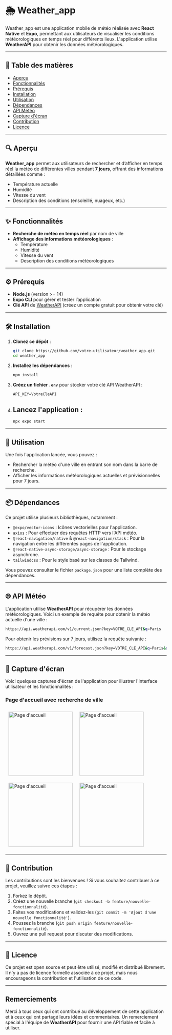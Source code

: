 # 🌦️ Weather_app
Weather_app est une application mobile de météo réalisée avec **React Native** et **Expo**, permettant aux utilisateurs de visualiser les conditions météorologiques en temps réel pour différents lieux. L'application utilise **WeatherAPI** pour obtenir les données météorologiques.

---

## 📑 Table des matières
- [Aperçu](#🔍-aperçu)
- [Fonctionnalités](#✨-fonctionnalités)
- [Prérequis](#⚙️-prérequis)
- [Installation](#🛠️-installation)
- [Utilisation](#🚀-utilisation)
- [Dépendances](#📦-dépendances)
- [API Météo](#🌐-api-météo)
- [Capture d'écran](#📸-capture-décran)
- [Contribution](#🤝-contribution)
- [Licence](#📄-licence)

---

## 🔍 Aperçu
**Weather_app** permet aux utilisateurs de rechercher et d’afficher en temps réel la météo de différentes villes pendant **7 jours**, offrant des informations détaillées comme :
- Température actuelle
- Humidité
- Vitesse du vent
- Description des conditions (ensoleillé, nuageux, etc.)

---

## ✨ Fonctionnalités
- **Recherche de météo en temps réel** par nom de ville
- **Affichage des informations météorologiques** :
    - Température
    - Humidité
    - Vitesse du vent
    - Description des conditions météorologiques

---

## ⚙️ Prérequis
- **Node.js** (version >= 14)
- **Expo CLI** pour gérer et tester l’application
- **Clé API** de [WeatherAPI](https://www.weatherapi.com/) (créez un compte gratuit pour obtenir votre clé)

---

## 🛠️ Installation

1. **Clonez ce dépôt** :
   ```bash
   git clone https://github.com/votre-utilisateur/weather_app.git
   cd weather_app
   ```
2. **Installez les dépendances** :
   ```bash
   npm install
   ```
3. **Créez un fichier `.env`** pour stocker votre clé API WeatherAPI :
   ```plaintext
   API_KEY=VotreCleAPI
   ```
4. **Lancez l'application** :
    - 
      ```bash
      npx expo start
      ```
---

## 🚀 Utilisation
Une fois l'application lancée, vous pouvez :
- Rechercher la météo d'une ville en entrant son nom dans la barre de recherche.
- Afficher les informations météorologiques actuelles et prévisionnelles pour 7 jours.

---
## 📦 Dépendances
Ce projet utilise plusieurs bibliothèques, notamment :
- `@expo/vector-icons` : Icônes vectorielles pour l'application.
- `axios` : Pour effectuer des requêtes HTTP vers l'API météo.
- `@react-navigation/native` & `@react-navigation/stack` : Pour la navigation entre les différentes pages de l'application.
- `@react-native-async-storage/async-storage` : Pour le stockage asynchrone.
- `tailwindcss` : Pour le style basé sur les classes de Tailwind.

Vous pouvez consulter le fichier `package.json` pour une liste complète des dépendances.

---

## 🌐 API Météo
L'application utilise **WeatherAPI** pour récupérer les données météorologiques. Voici un exemple de requête pour obtenir la météo actuelle d'une ville :

```bash
https://api.weatherapi.com/v1/current.json?key=VOTRE_CLE_API&q=Paris
```
Pour obtenir les prévisions sur 7 jours, utilisez la requête suivante :
```bash
https://api.weatherapi.com/v1/forecast.json?key=VOTRE_CLE_API&q=Paris&days=7
```
---

## 📸 Capture d'écran
Voici quelques captures d'écran de l'application pour illustrer l'interface utilisateur et les fonctionnalités :

### Page d'accueil avec recherche de ville

<div style="display: flex; flex-wrap: wrap; gap: 2px">
    <img src="https://imgur.com/ypBuC0P.jpg" alt="Page d'accueil" style="width: 200px; margin: 10px;"> 
    <img src="https://imgur.com/uaZ5e65.jpeg" alt="Page d'accueil" style="width: 200px; margin: 10px;">
    <img src="https://imgur.com/oSL8b2j.jpeg" alt="Page d'accueil" style="width: 200px; margin: 10px;">
    <img src="https://imgur.com/bu0Ko7Z.jpeg" alt="Page d'accueil" style="width: 200px; margin: 10px;">
</div>

---

## 🤝 Contribution
Les contributions sont les bienvenues ! Si vous souhaitez contribuer à ce projet, veuillez suivre ces étapes :
1. Forkez le dépôt.
2. Créez une nouvelle branche (`git checkout -b feature/nouvelle-fonctionnalité`).
3. Faites vos modifications et validez-les (`git commit -m 'Ajout d'une nouvelle fonctionnalité'`).
4. Poussez la branche (`git push origin feature/nouvelle-fonctionnalité`).
5. Ouvrez une pull request pour discuter des modifications.

---

## 📄 Licence
Ce projet est open source et peut être utilisé, modifié et distribué librement. Il n'y a pas de licence formelle associée à ce projet, mais nous encourageons la contribution et l'utilisation de ce code.

---

## Remerciements
Merci à tous ceux qui ont contribué au développement de cette application et à ceux qui ont partagé leurs idées et commentaires. Un remerciement spécial à l'équipe de **WeatherAPI** pour fournir une API fiable et facile à utiliser.
